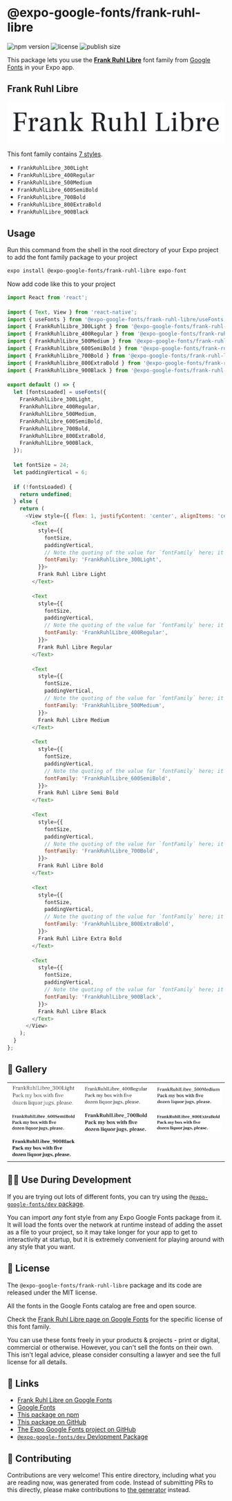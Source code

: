# @expo-google-fonts/frank-ruhl-libre

![npm version](https://flat.badgen.net/npm/v/@expo-google-fonts/frank-ruhl-libre)
![license](https://flat.badgen.net/github/license/expo/google-fonts)
![publish size](https://flat.badgen.net/packagephobia/install/@expo-google-fonts/frank-ruhl-libre)

This package lets you use the [**Frank Ruhl Libre**](https://fonts.google.com/specimen/Frank+Ruhl+Libre) font family from [Google Fonts](https://fonts.google.com/) in your Expo app.

## Frank Ruhl Libre

![Frank Ruhl Libre](./font-family.png)

This font family contains [7 styles](#-gallery).

- `FrankRuhlLibre_300Light`
- `FrankRuhlLibre_400Regular`
- `FrankRuhlLibre_500Medium`
- `FrankRuhlLibre_600SemiBold`
- `FrankRuhlLibre_700Bold`
- `FrankRuhlLibre_800ExtraBold`
- `FrankRuhlLibre_900Black`

## Usage

Run this command from the shell in the root directory of your Expo project to add the font family package to your project
```sh
expo install @expo-google-fonts/frank-ruhl-libre expo-font
```

Now add code like this to your project
```js
import React from 'react';

import { Text, View } from 'react-native';
import { useFonts } from '@expo-google-fonts/frank-ruhl-libre/useFonts';
import { FrankRuhlLibre_300Light } from '@expo-google-fonts/frank-ruhl-libre/300Light';
import { FrankRuhlLibre_400Regular } from '@expo-google-fonts/frank-ruhl-libre/400Regular';
import { FrankRuhlLibre_500Medium } from '@expo-google-fonts/frank-ruhl-libre/500Medium';
import { FrankRuhlLibre_600SemiBold } from '@expo-google-fonts/frank-ruhl-libre/600SemiBold';
import { FrankRuhlLibre_700Bold } from '@expo-google-fonts/frank-ruhl-libre/700Bold';
import { FrankRuhlLibre_800ExtraBold } from '@expo-google-fonts/frank-ruhl-libre/800ExtraBold';
import { FrankRuhlLibre_900Black } from '@expo-google-fonts/frank-ruhl-libre/900Black';

export default () => {
  let [fontsLoaded] = useFonts({
    FrankRuhlLibre_300Light,
    FrankRuhlLibre_400Regular,
    FrankRuhlLibre_500Medium,
    FrankRuhlLibre_600SemiBold,
    FrankRuhlLibre_700Bold,
    FrankRuhlLibre_800ExtraBold,
    FrankRuhlLibre_900Black,
  });

  let fontSize = 24;
  let paddingVertical = 6;

  if (!fontsLoaded) {
    return undefined;
  } else {
    return (
      <View style={{ flex: 1, justifyContent: 'center', alignItems: 'center' }}>
        <Text
          style={{
            fontSize,
            paddingVertical,
            // Note the quoting of the value for `fontFamily` here; it expects a string!
            fontFamily: 'FrankRuhlLibre_300Light',
          }}>
          Frank Ruhl Libre Light
        </Text>

        <Text
          style={{
            fontSize,
            paddingVertical,
            // Note the quoting of the value for `fontFamily` here; it expects a string!
            fontFamily: 'FrankRuhlLibre_400Regular',
          }}>
          Frank Ruhl Libre Regular
        </Text>

        <Text
          style={{
            fontSize,
            paddingVertical,
            // Note the quoting of the value for `fontFamily` here; it expects a string!
            fontFamily: 'FrankRuhlLibre_500Medium',
          }}>
          Frank Ruhl Libre Medium
        </Text>

        <Text
          style={{
            fontSize,
            paddingVertical,
            // Note the quoting of the value for `fontFamily` here; it expects a string!
            fontFamily: 'FrankRuhlLibre_600SemiBold',
          }}>
          Frank Ruhl Libre Semi Bold
        </Text>

        <Text
          style={{
            fontSize,
            paddingVertical,
            // Note the quoting of the value for `fontFamily` here; it expects a string!
            fontFamily: 'FrankRuhlLibre_700Bold',
          }}>
          Frank Ruhl Libre Bold
        </Text>

        <Text
          style={{
            fontSize,
            paddingVertical,
            // Note the quoting of the value for `fontFamily` here; it expects a string!
            fontFamily: 'FrankRuhlLibre_800ExtraBold',
          }}>
          Frank Ruhl Libre Extra Bold
        </Text>

        <Text
          style={{
            fontSize,
            paddingVertical,
            // Note the quoting of the value for `fontFamily` here; it expects a string!
            fontFamily: 'FrankRuhlLibre_900Black',
          }}>
          Frank Ruhl Libre Black
        </Text>
      </View>
    );
  }
};

```

## 🔡 Gallery


||||
|-|-|-|
|![FrankRuhlLibre_300Light](./FrankRuhlLibre_300Light.ttf.png)|![FrankRuhlLibre_400Regular](./FrankRuhlLibre_400Regular.ttf.png)|![FrankRuhlLibre_500Medium](./FrankRuhlLibre_500Medium.ttf.png)||
|![FrankRuhlLibre_600SemiBold](./FrankRuhlLibre_600SemiBold.ttf.png)|![FrankRuhlLibre_700Bold](./FrankRuhlLibre_700Bold.ttf.png)|![FrankRuhlLibre_800ExtraBold](./FrankRuhlLibre_800ExtraBold.ttf.png)||
|![FrankRuhlLibre_900Black](./FrankRuhlLibre_900Black.ttf.png)||||


## 👩‍💻 Use During Development

If you are trying out lots of different fonts, you can try using the [`@expo-google-fonts/dev` package](https://github.com/expo/google-fonts/tree/master/font-packages/dev#readme).

You can import *any* font style from any Expo Google Fonts package from it. It will load the fonts
over the network at runtime instead of adding the asset as a file to your project, so it may take longer
for your app to get to interactivity at startup, but it is extremely convenient
for playing around with any style that you want.

## 📖 License

The `@expo-google-fonts/frank-ruhl-libre` package and its code are released under the MIT license.

All the fonts in the Google Fonts catalog are free and open source.

Check the [Frank Ruhl Libre page on Google Fonts](https://fonts.google.com/specimen/Frank+Ruhl+Libre) for the specific license of this font family.

You can use these fonts freely in your products & projects - print or digital, commercial or otherwise. However, you can't sell the fonts on their own. This isn't legal advice, please consider consulting a lawyer and see the full license for all details.

## 🔗 Links

- [Frank Ruhl Libre on Google Fonts](https://fonts.google.com/specimen/Frank+Ruhl+Libre)
- [Google Fonts](https://fonts.google.com/)
- [This package on npm](https://www.npmjs.com/package/@expo-google-fonts/frank-ruhl-libre)
- [This package on GitHub](https://github.com/expo/google-fonts/tree/master/font-packages/frank-ruhl-libre)
- [The Expo Google Fonts project on GitHub](https://github.com/expo/google-fonts)
- [`@expo-google-fonts/dev` Devlopment Package](https://github.com/expo/google-fonts/tree/master/font-packages/dev)

## 🤝 Contributing

Contributions are very welcome! This entire directory, including what you are reading now, was generated from code. Instead of submitting PRs to this directly, please make contributions to [the generator](https://github.com/expo/google-fonts/tree/master/packages/generator) instead.
